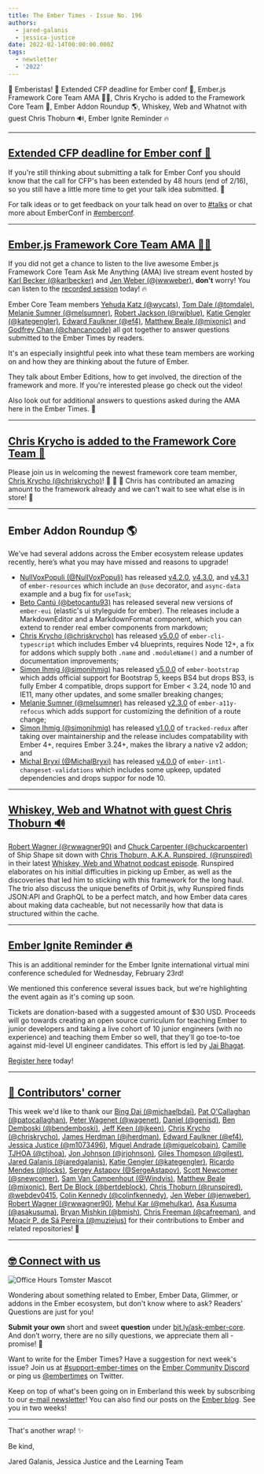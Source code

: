 ```yaml
---
title: The Ember Times - Issue No. 196
authors:
  - jared-galanis
  - jessica-justice
date: 2022-02-14T00:00:00.000Z
tags:
  - newsletter
  - '2022'
---
```


👋 Emberistas! 🐹
Extended CFP deadline for Ember conf 📢,
Ember.js Framework Core Team AMA 🙋‍♀️,
Chris Krycho is added to the Framework Core Team 🎉,
Ember Addon Roundup 🌎,
Whiskey, Web and Whatnot with guest Chris Thoburn 🔊,
Ember Ignite Reminder 🔥

---

## [Extended CFP deadline for Ember conf 📢](https://twitter.com/EmberConf/status/1493204657568636933)

If you're still thinking about submitting a talk for Ember Conf you should know that the call for CFP's has been extended by 48 hours (end of 2/16), so you still have a little more time to get your talk idea submitted. 🎉

For talk ideas or to get feedback on your talk head on over to [#talks](https://discord.com/channels/480462759797063690/480524456603680768) or chat more about EmberConf in [#emberconf](https://discord.com/channels/480462759797063690/480502413917421570).

---

## [Ember.js Framework Core Team AMA 🙋‍♀️](https://www.youtube.com/watch?v=Ic_dGloHa5I)

If you did not get a chance to listen to the live awesome Ember.js Framework Core Team Ask Me Anything (AMA) live stream event hosted by [Karl Becker (@karlbecker)](https://github.com/karlbecker) and [Jen Weber (@jwwweber)](https://twitter.com/jwwweber), __don't__ worry! You can listen to the [recorded session](https://www.youtube.com/watch?v=Ic_dGloHa5I) today! 🔥

Ember Core Team members [Yehuda Katz (@wycats)](https://github.com/wycats), [Tom Dale (@tomdale)](https://github.com/tomdale), [Melanie Sumner (@melsumner)](https://github.com/melsumner), [Robert Jackson (@rwjblue)](https://github.com/rwjblue), [Katie Gengler (@kategengler)](https://github.com/kategengler), [Edward Faulkner (@ef4)](https://github.com/ef4), [Matthew Beale (@mixonic)](https://github.com/mixonic) and [Godfrey Chan (@chancancode)](https://github.com/chancancode) all got together to answer questions submitted to the Ember Times by readers.

It's an especially insightful peek into what these team members are working on and how they are thinking about the future of Ember.

They talk about Ember Editions, how to get involved, the direction of the framework and more. If you're interested please go check out the video!

Also look out for additional answers to questions asked during the AMA here in the Ember Times. 💛

---

## [Chris Krycho is added to the Framework Core Team 🎉](https://twitter.com/emberjs/status/1493351627864133637)

Please join us in welcoming the newest framework core team member, [Chris Krycho (@chriskrycho)](https://github.com/chriskrycho/)! 🥳 👏 🎉  Chris has contributed an amazing amount to the framework already and we can't wait to see what else is in store! 💜

---

## Ember Addon Roundup 🌎

We’ve had several addons across the Ember ecosystem release updates recently, here’s what you may have missed and reasons to upgrade!

- [NullVoxPopuli (@NullVoxPopuli)](https://github.com/NullVoxPopuli) has released [v4.2.0](https://github.com/NullVoxPopuli/ember-resources/releases/tag/v4.2.0), [v4.3.0](https://github.com/NullVoxPopuli/ember-resources/releases/tag/v4.3.0), and [v4.3.1](https://github.com/NullVoxPopuli/ember-resources/releases/tag/v4.3.1) of `ember-resources` which include an `@use` decorator, and `async-data` example and a bug fix for `useTask`;
- [Beto Cantú (@betocantu93)](https://github.com/betocantu93) has released several new versions of `ember-eui` (elastic's ui styleguide for ember). The releases include a MarkdownEditor and a MarkdownFormat component, which you can extend to render real ember components from markdown;
- [Chris Krycho (@chriskrycho)](https://github.com/chriskrycho/) has released [v5.0.0](https://github.com/typed-ember/ember-cli-typescript/releases/tag/v5.0.0) of `ember-cli-typescript` which includes Ember v4 blueprints, requires Node 12+, a fix for addons which supply both `.name` and `.moduleName()` and a number of documentation improvements;
- [Simon Ihmig (@simonihmig)](https://github.com/simonihmig) has released [v5.0.0](https://github.com/kaliber5/ember-bootstrap/releases/tag/v5.0.0) of `ember-bootstrap` which adds official support for Bootstrap 5, keeps BS4 but drops BS3, is fully Ember 4 compatible, drops support for Ember < 3.24, node 10 and IE11, many other updates, and some smaller breaking changes;
- [Melanie Sumner (@melsumner)](https://github.com/melsumner) has released [v2.3.0](https://github.com/ember-a11y/ember-a11y-refocus/releases/tag/v2.3.0) of `ember-a11y-refocus` which adds support for customizing the definition of a route change;
- [Simon Ihmig (@simonihmig)](https://github.com/simonihmig) has released [v1.0.0](https://github.com/simonihmig/tracked-redux/releases/tag/v1.0.0) of `tracked-redux` after taking over maintainership and the release includes compatability with Ember 4+, requires Ember 3.24+, makes the library a native v2 addon; and
- [Michal Bryxí (@MichalBryxi)](https://github.com/MichalBryxi) has released [v4.0.0](https://twitter.com/MichalBryxi/status/1492603804554084356) of `ember-intl-changeset-validations` which includes some upkeep, updated dependencies and drops suppor for node 10.

---

## [Whiskey, Web and Whatnot with guest Chris Thoburn 🔊](https://www.whiskeywebandwhatnot.fm/discovering-ember-adopting-orbit-and-unlocking-optimization-with-chris-thoburn-runspired/)

[Robert Wagner (@rwwagner90)](https://github.com/rwwagner90) and [Chuck Carpenter (@chuckcarpenter)](https://github.com/chuckcarpenter) of Ship Shape sit down with [Chris Thoburn, A.K.A. Runspired, (@runspired)](https://github.com/runspired) in their latest [Whiskey, Web and Whatnot podcast episode](https://www.whiskeywebandwhatnot.fm/discovering-ember-adopting-orbit-and-unlocking-optimization-with-chris-thoburn-runspired/). Runspired elaborates on his initial difficulties in picking up Ember, as well as the discoveries that led him to sticking with this framework for the long haul. The trio also discuss the unique benefits of Orbit.js, why Runspired finds JSON:API and GraphQL to be a perfect match, and how Ember data cares about making data cacheable, but not necessarily how that data is structured within the cache.

---

## [Ember Ignite Reminder 🔥](https://www.eventbrite.com/e/ember-ignite-tickets-232969998537)

This is an additional reminder for the Ember Ignite international virtual mini conference scheduled for Wednesday, February 23rd!

We mentioned this conference several issues back, but we're highlighting the event again as it's coming up soon.

Tickets are donation-based with a suggested amount of $30 USD. Proceeds will go towards creating an open source curriculum for teaching Ember to junior developers and taking a live cohort of 10 junior engineers (with no experience) and teaching them Ember so well, that they'll go toe-to-toe against mid-level UI engineer candidates. This effort is led by [Jai Bhagat](https://twitter.com/ChaiWithJai).

[Register here](https://www.eventbrite.com/e/ember-ignite-tickets-232969998537) today!

---

## [👏 Contributors' corner](https://guides.emberjs.com/release/contributing/repositories/)

<p>This week we'd like to thank our <a href="https://github.com/michaelbdai" rel="noopener noreferrer" target="_blank">Bing Dai (@michaelbdai)</a>, <a href="https://github.com/patocallaghan" rel="noopener noreferrer" target="_blank">Pat O'Callaghan (@patocallaghan)</a>, <a href="https://github.com/wagenet" rel="noopener noreferrer" target="_blank">Peter Wagenet (@wagenet)</a>, <a href="https://github.com/genisd" rel="noopener noreferrer" target="_blank">Daniel (@genisd)</a>, <a href="https://github.com/bendemboski" rel="noopener noreferrer" target="_blank">Ben Demboski (@bendemboski)</a>, <a href="https://github.com/jkeen" rel="noopener noreferrer" target="_blank">Jeff Keen (@jkeen)</a>, <a href="https://github.com/chriskrycho" rel="noopener noreferrer" target="_blank">Chris Krycho (@chriskrycho)</a>, <a href="https://github.com/jherdman" rel="noopener noreferrer" target="_blank">James Herdman (@jherdman)</a>, <a href="https://github.com/ef4" rel="noopener noreferrer" target="_blank">Edward Faulkner (@ef4)</a>, <a href="https://github.com/m1073496" rel="noopener noreferrer" target="_blank">Jessica Justice (@m1073496)</a>, <a href="https://github.com/miguelcobain" rel="noopener noreferrer" target="_blank">Miguel Andrade (@miguelcobain)</a>, <a href="https://github.com/ctjhoa" rel="noopener noreferrer" target="_blank">Camille TJHOA (@ctjhoa)</a>, <a href="https://github.com/jrjohnson" rel="noopener noreferrer" target="_blank">Jon Johnson (@jrjohnson)</a>, <a href="https://github.com/gilest" rel="noopener noreferrer" target="_blank">Giles Thompson (@gilest)</a>, <a href="https://github.com/jaredgalanis" rel="noopener noreferrer" target="_blank">Jared Galanis (@jaredgalanis)</a>, <a href="https://github.com/kategengler" rel="noopener noreferrer" target="_blank">Katie Gengler (@kategengler)</a>, <a href="https://github.com/locks" rel="noopener noreferrer" target="_blank">Ricardo Mendes (@locks)</a>, <a href="https://github.com/SergeAstapov" rel="noopener noreferrer" target="_blank">Sergey Astapov (@SergeAstapov)</a>, <a href="https://github.com/snewcomer" rel="noopener noreferrer" target="_blank">Scott Newcomer (@snewcomer)</a>, <a href="https://github.com/Windvis" rel="noopener noreferrer" target="_blank">Sam Van Campenhout (@Windvis)</a>, <a href="https://github.com/mixonic" rel="noopener noreferrer" target="_blank">Matthew Beale (@mixonic)</a>, <a href="https://github.com/bertdeblock" rel="noopener noreferrer" target="_blank">Bert De Block (@bertdeblock)</a>, <a href="https://github.com/runspired" rel="noopener noreferrer" target="_blank">Chris Thoburn (@runspired)</a>, <a href="https://github.com/webdev0415" rel="noopener noreferrer" target="_blank">@webdev0415</a>, <a href="https://github.com/colinfkennedy" rel="noopener noreferrer" target="_blank">Colin Kennedy (@colinfkennedy)</a>, <a href="https://github.com/jenweber" rel="noopener noreferrer" target="_blank">Jen Weber (@jenweber)</a>, <a href="https://github.com/rwwagner90" rel="noopener noreferrer" target="_blank">Robert Wagner (@rwwagner90)</a>, <a href="https://github.com/mehulkar" rel="noopener noreferrer" target="_blank">Mehul Kar (@mehulkar)</a>, <a href="https://github.com/asakusuma" rel="noopener noreferrer" target="_blank">Asa Kusuma (@asakusuma)</a>, <a href="https://github.com/bmish" rel="noopener noreferrer" target="_blank">Bryan Mishkin (@bmish)</a>, <a href="https://github.com/cafreeman" rel="noopener noreferrer" target="_blank">Chris Freeman (@cafreeman)</a>, and <a href="https://github.com/muziejus" rel="noopener noreferrer" target="_blank">Moacir P. de Sá Pereira (@muziejus)</a>  for their contributions to Ember and related repositories! 💖</p>

---

## [🤓 Connect with us](https://docs.google.com/forms/d/e/1FAIpQLScqu7Lw_9cIkRtAiXKitgkAo4xX_pV1pdCfMJgIr6Py1V-9Og/viewform)

<div class="blog-row">
  <img class="float-right small transparent padded" alt="Office Hours Tomster Mascot" title="Readers' Questions" src="/images/tomsters/officehours.png" />

  <p>Wondering about something related to Ember, Ember Data, Glimmer, or addons in the Ember ecosystem, but don't know where to ask? Readers’ Questions are just for you!</p>

  <p><strong>Submit your own</strong> short and sweet <strong>question</strong> under <a href="https://bit.ly/ask-ember-core" target="rq">bit.ly/ask-ember-core</a>. And don’t worry, there are no silly questions, we appreciate them all - promise! 🤞</p>

  <p>Want to write for the Ember Times? Have a suggestion for next week's issue? Join us at <a href="https://discordapp.com/channels/480462759797063690/485450546887786506">#support-ember-times</a> on the <a href="https://discord.gg/emberjs">Ember Community Discord</a> or ping us <a href="https://twitter.com/embertimes">@embertimes</a> on Twitter.</p>

  <p>Keep on top of what's been going on in Emberland this week by subscribing to our <a href="https://embertimes.substack.com/">e-mail newsletter</a>! You can also find our posts on the <a href="https://blog.emberjs.com/tag/newsletter">Ember blog</a>. See you in two weeks!</p>
</div>

---

That's another wrap! ✨

Be kind,

Jared Galanis, Jessica Justice and the Learning Team
